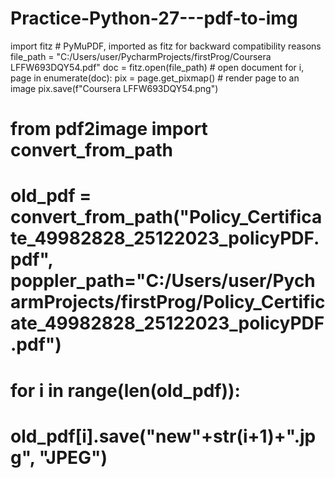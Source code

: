 # Practice-Python-27---pdf-to-img

import fitz  # PyMuPDF, imported as fitz for backward compatibility reasons
file_path = "C:/Users/user/PycharmProjects/firstProg/Coursera LFFW693DQY54.pdf"
doc = fitz.open(file_path)  # open document
for i, page in enumerate(doc):
    pix = page.get_pixmap()  # render page to an image
    pix.save(f"Coursera LFFW693DQY54.png")

# from pdf2image import convert_from_path
#
# old_pdf = convert_from_path("Policy_Certificate_49982828_25122023_policyPDF.pdf", poppler_path="C:/Users/user/PycharmProjects/firstProg/Policy_Certificate_49982828_25122023_policyPDF.pdf")
#
# for i in range(len(old_pdf)):
#     old_pdf[i].save("new"+str(i+1)+".jpg", "JPEG")



